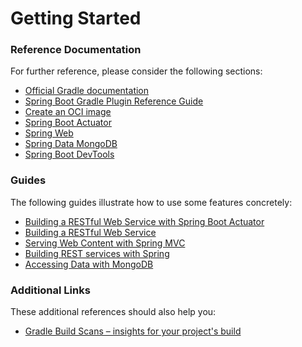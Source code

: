 # Getting Started

### Reference Documentation

For further reference, please consider the following sections:

* [Official Gradle documentation](https://docs.gradle.org)
* [Spring Boot Gradle Plugin Reference Guide](https://docs.spring.io/spring-boot/docs/2.4.4/gradle-plugin/reference/html/)
* [Create an OCI image](https://docs.spring.io/spring-boot/docs/2.4.4/gradle-plugin/reference/html/#build-image)
* [Spring Boot Actuator](https://docs.spring.io/spring-boot/docs/2.4.4/reference/htmlsingle/#production-ready)
* [Spring Web](https://docs.spring.io/spring-boot/docs/2.4.4/reference/htmlsingle/#boot-features-developing-web-applications)
* [Spring Data MongoDB](https://docs.spring.io/spring-boot/docs/2.4.4/reference/htmlsingle/#boot-features-mongodb)
* [Spring Boot DevTools](https://docs.spring.io/spring-boot/docs/2.4.4/reference/htmlsingle/#using-boot-devtools)

### Guides

The following guides illustrate how to use some features concretely:

* [Building a RESTful Web Service with Spring Boot Actuator](https://spring.io/guides/gs/actuator-service/)
* [Building a RESTful Web Service](https://spring.io/guides/gs/rest-service/)
* [Serving Web Content with Spring MVC](https://spring.io/guides/gs/serving-web-content/)
* [Building REST services with Spring](https://spring.io/guides/tutorials/bookmarks/)
* [Accessing Data with MongoDB](https://spring.io/guides/gs/accessing-data-mongodb/)

### Additional Links

These additional references should also help you:

* [Gradle Build Scans – insights for your project's build](https://scans.gradle.com#gradle)

